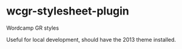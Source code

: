 wcgr-stylesheet-plugin
======================

Wordcamp GR styles


Useful for local development, should have the 2013 theme installed.
